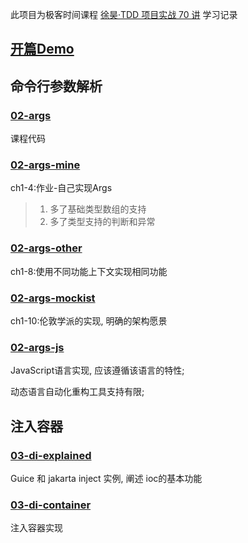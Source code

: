 此项目为极客时间课程 [徐昊·TDD 项目实战 70 讲](https://time.geekbang.org/column/intro/490) 学习记录

## [开篇Demo](00-intro)

## 命令行参数解析

### [02-args](02-args)

课程代码

### [02-args-mine](02-args-mine)

ch1-4:作业-自己实现Args
> 1. 多了基础类型数组的支持
> 2. 多了类型支持的判断和异常

### [02-args-other](02-args-other)

ch1-8:使用不同功能上下文实现相同功能

### [02-args-mockist](02-args-mockist)

ch1-10:伦敦学派的实现, 明确的架构愿景

### [02-args-js](02-args-js)

JavaScript语言实现, 应该遵循该语言的特性;

动态语言自动化重构工具支持有限;

## 注入容器

### [03-di-explained](03-di-explained)

Guice 和 jakarta inject 实例, 阐述 ioc的基本功能

### [03-di-container](03-di-container)

注入容器实现